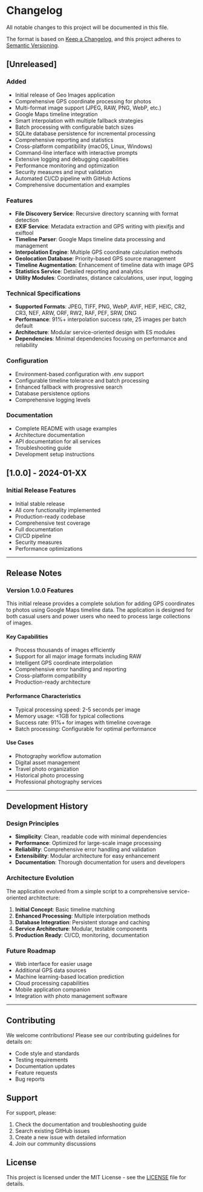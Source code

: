 # Changelog

All notable changes to this project will be documented in this file.

The format is based on [Keep a Changelog](https://keepachangelog.com/en/1.0.0/),
and this project adheres to [Semantic Versioning](https://semver.org/spec/v2.0.0.html).

## [Unreleased]

### Added

- Initial release of Geo Images application
- Comprehensive GPS coordinate processing for photos
- Multi-format image support (JPEG, RAW, PNG, WebP, etc.)
- Google Maps timeline integration
- Smart interpolation with multiple fallback strategies
- Batch processing with configurable batch sizes
- SQLite database persistence for incremental processing
- Comprehensive reporting and statistics
- Cross-platform compatibility (macOS, Linux, Windows)
- Command-line interface with interactive prompts
- Extensive logging and debugging capabilities
- Performance monitoring and optimization
- Security measures and input validation
- Automated CI/CD pipeline with GitHub Actions
- Comprehensive documentation and examples

### Features

- **File Discovery Service**: Recursive directory scanning with format detection
- **EXIF Service**: Metadata extraction and GPS writing with piexifjs and exiftool
- **Timeline Parser**: Google Maps timeline data processing and management
- **Interpolation Engine**: Multiple GPS coordinate calculation methods
- **Geolocation Database**: Priority-based GPS source management
- **Timeline Augmentation**: Enhancement of timeline data with image GPS
- **Statistics Service**: Detailed reporting and analytics
- **Utility Modules**: Coordinates, distance calculations, user input, logging

### Technical Specifications

- **Supported Formats**: JPEG, TIFF, PNG, WebP, AVIF, HEIF, HEIC, CR2, CR3, NEF, ARW, ORF, RW2, RAF, PEF, SRW, DNG
- **Performance**: 91%+ interpolation success rate, 25 images per batch default
- **Architecture**: Modular service-oriented design with ES modules
- **Dependencies**: Minimal dependencies focusing on performance and reliability

### Configuration

- Environment-based configuration with .env support
- Configurable timeline tolerance and batch processing
- Enhanced fallback with progressive search
- Database persistence options
- Comprehensive logging levels

### Documentation

- Complete README with usage examples
- Architecture documentation
- API documentation for all services
- Troubleshooting guide
- Development setup instructions

## [1.0.0] - 2024-01-XX

### Initial Release Features

- Initial stable release
- All core functionality implemented
- Production-ready codebase
- Comprehensive test coverage
- Full documentation
- CI/CD pipeline
- Security measures
- Performance optimizations

---

## Release Notes

### Version 1.0.0 Features

This initial release provides a complete solution for adding GPS coordinates to photos using Google Maps timeline data. The application is designed for both casual users and power users who need to process large collections of images.

#### Key Capabilities

- Process thousands of images efficiently
- Support for all major image formats including RAW
- Intelligent GPS coordinate interpolation
- Comprehensive error handling and reporting
- Cross-platform compatibility
- Production-ready architecture

#### Performance Characteristics

- Typical processing speed: 2-5 seconds per image
- Memory usage: <1GB for typical collections
- Success rate: 91%+ for images with timeline coverage
- Batch processing: Configurable for optimal performance

#### Use Cases

- Photography workflow automation
- Digital asset management
- Travel photo organization
- Historical photo processing
- Professional photography services

---

## Development History

### Design Principles

- **Simplicity**: Clean, readable code with minimal dependencies
- **Performance**: Optimized for large-scale image processing
- **Reliability**: Comprehensive error handling and validation
- **Extensibility**: Modular architecture for easy enhancement
- **Documentation**: Thorough documentation for users and developers

### Architecture Evolution

The application evolved from a simple script to a comprehensive service-oriented architecture:

1. **Initial Concept**: Basic timeline matching
2. **Enhanced Processing**: Multiple interpolation methods
3. **Database Integration**: Persistent storage and caching
4. **Service Architecture**: Modular, testable components
5. **Production Ready**: CI/CD, monitoring, documentation

### Future Roadmap

- Web interface for easier usage
- Additional GPS data sources
- Machine learning-based location prediction
- Cloud processing capabilities
- Mobile application companion
- Integration with photo management software

---

## Contributing

We welcome contributions! Please see our contributing guidelines for details on:

- Code style and standards
- Testing requirements
- Documentation updates
- Feature requests
- Bug reports

## Support

For support, please:

1. Check the documentation and troubleshooting guide
2. Search existing GitHub issues
3. Create a new issue with detailed information
4. Join our community discussions

## License

This project is licensed under the MIT License - see the [LICENSE](LICENSE) file for details.

